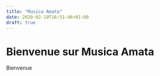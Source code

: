 ```yaml
---
title: "Musica Amata"
date: 2020-02-19T16:51:46+01:00
draft: true
---
```


# Bienvenue sur Musica Amata

Bienvenue

